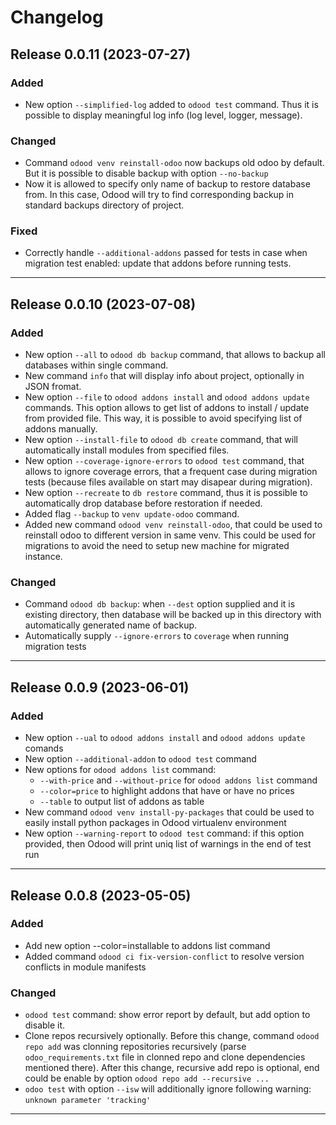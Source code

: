 # Changelog

## Release 0.0.11 (2023-07-27)

### Added

- New option `--simplified-log` added to `odood test` command.
  Thus it is possible to display meaningful log info (log level, logger, message).

### Changed

- Command `odood venv reinstall-odoo` now backups old odoo by default.
  But it is possible to disable backup with option `--no-backup`
- Now it is allowed to specify only name of backup to restore database from.
  In this case, Odood will try to find corresponding backup in standard
  backups directory of project.

### Fixed

- Correctly handle `--additional-addons` passed for tests
  in case when migration test enabled: update that addons before running tests.

---

## Release 0.0.10 (2023-07-08)

### Added

- New option `--all` to `odood db backup` command, that allows to backup
  all databases within single command.
- New command `info` that will display info about project,
  optionally in JSON fromat.
- New option `--file` to `odood addons install` and `odood addons update`
  commands. This option allows to get list of addons to install / update
  from provided file. This way, it is possible to avoid specifying list of
  addons manually.
- New option `--install-file` to `odood db create` command, that
  will automatically install modules from specified files.
- New option `--coverage-ignore-errors` to `odood test` command, that allows
  to ignore coverage errors, that a frequent case during migration tests
  (because files available on start may disapear during migration).
- New option `--recreate` to `db restore` command, thus it is possible
  to automatically drop database before restoration if needed.
- Added flag `--backup` to `venv update-odoo` command.
- Added new command `odood venv reinstall-odoo`, that could be used to
  reinstall odoo to different version in same venv.
  This could be used for migrations to avoid the need to setup new machine
  for migrated instance.

### Changed

- Command `odood db backup`: when `--dest` option supplied and
  it is existing directory, then database will be backed up in this directory
  with automatically generated name of backup.
- Automatically supply `--ignore-errors` to `coverage` when running migration
  tests

---

## Release 0.0.9 (2023-06-01)

### Added

- New option `--ual` to `odood addons install` and `odood addons update` comands
- New option `--additional-addon` to `odood test` command
- New options for `odood addons list` command:
    - `--with-price` and `--without-price` for `odood addons list` command
    - `--color=price` to highlight addons that have or have no prices
    - `--table` to output list of addons as table
- New command `odood venv install-py-packages` that could be used to easily
  install python packages in Odood virtualenv environment
- New option `--warning-report` to `odood test` command:
  if this option provided, then Odood will print uniq list of warnings
  in the end of test run

---

## Release 0.0.8 (2023-05-05)

### Added

- Add new option --color=installable to addons list command
- Added command `odood ci fix-version-conflict` to resolve version conflicts
  in module manifests

### Changed

- `odood test` command: show error report by default, but add option to
  disable it.
- Clone repos recursively optionally. Before this change,
  command `odood repo add` was clonning repositories recursively
  (parse `odoo_requirements.txt` file in clonned repo and clone dependencies
  mentioned there). After this change, recursive add repo is optional,
  end could be enable by option `odood repo add --recursive ...`
- `odoo test` with option `--isw` will additionally ignore following warning:
  `unknown parameter 'tracking'`

---
